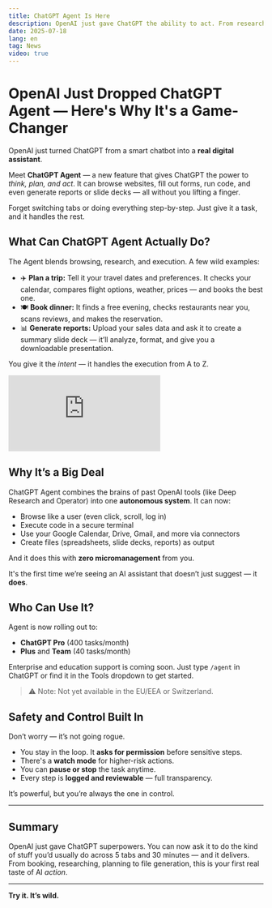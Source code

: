 ```yaml
---
title: ChatGPT Agent Is Here
description: OpenAI just gave ChatGPT the ability to act. From researching flights to booking dinner, it’s now a full-blown digital assistant.
date: 2025-07-18
lang: en
tag: News
video: true
---
```


# OpenAI Just Dropped ChatGPT Agent — Here's Why It's a Game-Changer

OpenAI just turned ChatGPT from a smart chatbot into a **real digital assistant**.

Meet **ChatGPT Agent** — a new feature that gives ChatGPT the power to *think, plan, and act*. It can browse websites, fill out forms, run code, and even generate reports or slide decks — all without you lifting a finger.

Forget switching tabs or doing everything step-by-step. Just give it a task, and it handles the rest.

## What Can ChatGPT Agent Actually Do?

The Agent blends browsing, research, and execution. A few wild examples:

- ✈️ **Plan a trip:** Tell it your travel dates and preferences. It checks your calendar, compares flight options, weather, prices — and books the best one.
- 🍽️ **Book dinner:** It finds a free evening, checks restaurants near you, scans reviews, and makes the reservation.
- 📊 **Generate reports:** Upload your sales data and ask it to create a summary slide deck — it’ll analyze, format, and give you a downloadable presentation.

You give it the *intent* — it handles the execution from A to Z.

<div class="responsive-video">
  <iframe
    src="https://www.youtube.com/embed/2wzGS_WUZYQ?autoplay=1&mute=1&controls=0&loop=1&playlist=2wzGS_WUZYQ"
    title="ChatGPT agent demo"
    frameborder="0"
    allowfullscreen
  ></iframe>
</div>

## Why It’s a Big Deal

ChatGPT Agent combines the brains of past OpenAI tools (like Deep Research and Operator) into one **autonomous system**. It can now:

- Browse like a user (even click, scroll, log in)
- Execute code in a secure terminal
- Use your Google Calendar, Drive, Gmail, and more via connectors
- Create files (spreadsheets, slide decks, reports) as output

And it does this with **zero micromanagement** from you.

It's the first time we’re seeing an AI assistant that doesn’t just suggest — it **does**.

## Who Can Use It?

Agent is now rolling out to:

- **ChatGPT Pro** (400 tasks/month)
- **Plus** and **Team** (40 tasks/month)

Enterprise and education support is coming soon. Just type `/agent` in ChatGPT or find it in the Tools dropdown to get started.

> ⚠️ Note: Not yet available in the EU/EEA or Switzerland.

## Safety and Control Built In

Don’t worry — it’s not going rogue.

- You stay in the loop. It **asks for permission** before sensitive steps.
- There's a **watch mode** for higher-risk actions.
- You can **pause or stop** the task anytime.
- Every step is **logged and reviewable** — full transparency.

It’s powerful, but you’re always the one in control.

---

## Summary

OpenAI just gave ChatGPT superpowers. You can now ask it to do the kind of stuff you’d usually do across 5 tabs and 30 minutes — and it delivers. From booking, researching, planning to file generation, this is your first real taste of AI *action*.

---

**Try it. It’s wild.**
